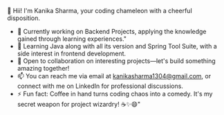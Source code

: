 👋 Hii! I'm Kanika Sharma, your coding chameleon with a cheerful disposition.
- 🔭 Currently working on Backend Projects, applying the knowledge gained through learning experiences."
- 🌱 Learning Java along with all its version and Spring Tool Suite, with a side interest in frontend development.
- 👯 Open to collaboration on interesting projects—let's build something amazing together!
- 📫 You can reach me via email at kanikasharma1304@gmail.com, or connect with me on LinkedIn for professional discussions.
- ⚡ Fun fact: Coffee in hand turns coding chaos into a comedy. It's my secret weapon for project wizardry! ☕️✨😄" 
  
<!--
**Kanika0304/Kanika0304** is a ✨ _special_ ✨ repository because its `README.md` (this file) appears on your GitHub profile.

Here are some ideas to get you started:

- 🔭 I’m currently working on ...
- 🌱 I’m currently learning ...
- 👯 I’m looking to collaborate on ...
- 🤔 I’m looking for help with ...
- 💬 Ask me about ...
- 📫 How to reach me: ...
- 😄 Pronouns: ...
- ⚡ Fun fact: ...
-->
